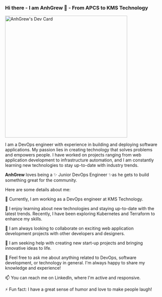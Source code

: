 ### Hi there - I am AnhGrew 👋 - From APCS to KMS Technology
<a href="https://app.daily.dev/DailyDevTips"><img src="https://github.com/Anhgrew/profile/blob/master/devcard.svg" width="400" alt="AnhGrew's Dev Card"/></a>

I am a DevOps engineer with experience in building and deploying software applications. My passion lies in creating technology that solves problems and empowers people. I have worked on projects ranging from web application development to infrastructure automation, and I am constantly learning new technologies to stay up-to-date with industry trends.

**AnhGrew** loves being a ✨ Junior DevOps Engineer ✨as he gets to build something great for the community.

Here are some details about me:

🔭 Currently, I am working as a DevOps engineer at KMS Technology.

🌱 I enjoy learning about new technologies and staying up-to-date with the latest trends. Recently, I have been exploring Kubernetes and Terraform to enhance my skills.

👯 I am always looking to collaborate on exciting web application development projects with other developers and designers.

🤔 I am seeking help with creating new start-up projects and bringing innovative ideas to life.

💬 Feel free to ask me about anything related to DevOps, software development, or technology in general. I'm always happy to share my knowledge and experience!

📫 You can reach me on LinkedIn, where I'm active and responsive.

⚡ Fun fact: I have a great sense of humor and love to make people laugh!

